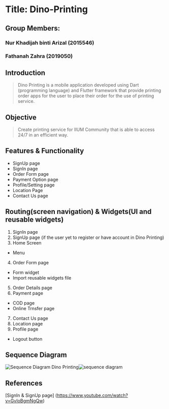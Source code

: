 # Title: Dino-Printing
## Group Members:
### Nur Khadijah binti Arizal (2015546)
### Fathanah Zahra (2019050)

## **Introduction**
> Dino Printing is a mobile application developed using Dart (programming language) and Flutter framework that provide printing order apps for the user to place their order for the use of printing service. 

## **Objective**
> Create printing service for IIUM Community that is able to access 24/7 in an efficient way. 


## **Features & Functionality**
- SignUp page
- SignIn page
- Order Form page
- Payment Option page
- Profile/Setting page
- Location Page
- Contact Us page

## **Routing(screen navigation) & Widgets(UI and reusable widgets)**
1. SignIn page 
2. SignUp page (if the user yet to register or have account in Dino Printing)
3. Home Screen 
- Menu
4. Order Form page
- Form widget
- Import reusable widgets file
5. Order Details page
6. Payment page 
- COD page
- Online Trnsfer page
7. Contact Us page
8. Location page
9. Profile page
- Logout button 

## **Sequence Diagram**
![Sequence Diagram Dino Printing]()![sequence diagram](https://user-images.githubusercontent.com/116158646/216235359-c9afef00-3275-42ea-b227-55b652721a9e.png)



## **References**
[SignIn & SignUp page] (https://www.youtube.com/watch?v=GvIoBgmNgQw)



